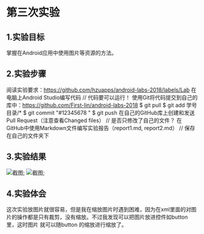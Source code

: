 # 第三次实验 
## 1.实验目标 
掌握在Android应用中使用图片等资源的方法。 
## 2.实验步骤 
阅读实验要求：https://github.com/hzuapps/android-labs-2018/labels/Lab 
在电脑上Android Studio编写代码 
// 代码要可以运行！ 
使用Git将代码提交到自己的库中：https://github.com/First-lin/android-labs-2018 
$ git pull 
  $ git add 学号目录/* 
 $ git commit "#12345678 " 
 $ git push 
 在自己的GitHub库上创建和发送Pull Request（注意查看Changed files） 
 // 是否只修改了自己的文件？ 
 在GitHub中使用Markdown文件编写实验报告（report1.md, report2.md） 
  // 保存在自己的文件夹下 
 ## 3.实验结果 
![截图](https://github.com/wsgtl/android-labs-2018/blob/master/soft1614080902408/实验三.1.png); 
![截图](https://github.com/wsgtl/android-labs-2018/blob/master/soft1614080902408/实验三.2.png); 
 ## 4.实验体会 
 这次实验放图片就很容易，但是我在缩放图片时遇到困难，因为在xml里面的对图片的操作都是只有裁剪，没有缩放。不过我发现可以把图片放进控件如button里，这时图片
 就可以随button 的缩放进行缩放了。
